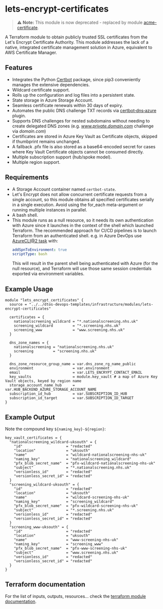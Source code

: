 # lets-encrypt-certificates

> ⚠️ **Note:** This module is now deprecated - replaced by module [acme-certificate](../acme-certificate/README.md).

A Terraform module to obtain publicly trusted SSL certificates from the Let's Encrypt Certificate Authority. This module addresses the lack of a native, integrated certificate management solution in Azure, equivalent to AWS Certificate Manager.

## Features
- Integrates the Python [Certbot](https://github.com/certbot/certbot) package, since pip3 conveniently manages the extensive dependencies.
- Wildcard certificate support.
- Rolls up the configuration and log files into a persistent state.
- State storage in Azure Storage Account.
- Seamless certificate renewals within 30 days of expiry.
- Automates the public DNS challenge TXT records via [certbot‑dns‑azure](https://docs.certbot-dns-azure.co.uk/en/latest/) plugin.
- Supports DNS challenges for nested subdomains without needing to create delegated DNS zones (e.g. _www.private.domain.com_ challenge via _domain.com_)
- Certificates are stored in Azure Key Vault as Certificate objects, skipped if thumbprint remains unchanged.
- A fallback .pfx file is also stored as a base64-encoded secret for cases where Key Vault Certificate objects cannot be consumed directly.
- Multiple subscription support (hub/spoke model).
- Multiple region support.

## Requirements
- A Storage Account container named `certbot-state`.
- Let's Encrypt does not allow concurrent certificate requests from a single account, so this module obtains all specified certificates serially in a single execution. Avoid using the for_each meta-argument or running multiple instances in parallel.
- A bash shell.
- This module runs as a null resource, so it needs its own authentication with Azure since it launches in the context of the shell which launched Terraform. The recommended approach for CI/CD pipelines is to launch Terraform from an authenticated shell. e.g. in Azure DevOps use [AzureCLI@2 task](https://learn.microsoft.com/en-us/azure/devops/pipelines/tasks/reference/azure-cli-v2?view=azure-pipelines) with:
  ```yaml
  addSpnToEnvironment: true
  scriptType: bash
  ```
  This will result in the parent shell being authenticated with Azure (for the null resource), and Terraform will use those same session credentials exported via environment variables.

## Example Usage
```hcl
module "lets_encrypt_certificates" {
  source = "../../dtos-devops-templates/infrastructure/modules/lets-encrypt-certificates"

  certificates = {
    nationalscreening_wildcard = "*.nationalscreening.nhs.uk"
    screening_wildcard         = "*.screening.nhs.uk"
    screening_www              = "www.screening.nhs.uk"
  }

  dns_zone_names = {
    nationalscreening = "nationalscreening.nhs.uk"
    screening         = "screening.nhs.uk"
  }

  dns_zone_resource_group_name = var.dns_zone_rg_name_public
  environment                  = var.environment
  email                        = var.LETS_ENCRYPT_CONTACT_EMAIL
  key_vaults                   = module.key_vault # a map of Azure Key Vault objects, keyed by region name
  storage_account_name_hub     = var.HUB_BACKEND_AZURE_STORAGE_ACCOUNT_NAME
  subscription_id_hub          = var.SUBSCRIPTION_ID_HUB
  subscription_id_target       = var.SUBSCRIPTION_ID_TARGET
}
```

## Example Output

Note the compound key `${naming_key}-${region}`:

```hcl
key_vault_certificates = {
  "nationalscreening_wildcard-uksouth" = {
    "id"                    = "redacted"
    "location"              = "uksouth"
    "name"                  = "wildcard-nationalscreening-nhs-uk"
    "naming_key"            = "nationalscreening_wildcard"
    "pfx_blob_secret_name"  = "pfx-wildcard-nationalscreening-nhs-uk"
    "subject"               = "*.nationalscreening.nhs.uk"
    "versionless_id"        = "redacted"
    "versionless_secret_id" = "redacted"
  }
  "screening_wildcard-uksouth" = {
    "id"                    = "redacted"
    "location"              = "uksouth"
    "name"                  = "wildcard-screening-nhs-uk"
    "naming_key"            = "screening_wildcard"
    "pfx_blob_secret_name"  = "pfx-wildcard-screening-nhs-uk"
    "subject"               = "*.screening.nhs.uk"
    "versionless_id"        = "redacted"
    "versionless_secret_id" = "redacted"
  }
  "screening_www-uksouth" = {
    "id"                    = "redacted"
    "location"              = "uksouth"
    "name"                  = "www-screening-nhs-uk"
    "naming_key"            = "screening_www"
    "pfx_blob_secret_name"  = "pfx-www-screening-nhs-uk"
    "subject"               = "www.screening.nhs.uk"
    "versionless_id"        = "redacted"
    "versionless_secret_id" = "redacted"
  }
}
```

## Terraform documentation
For the list of inputs, outputs, resources... check the [terraform module documentation](tfdocs.md).
